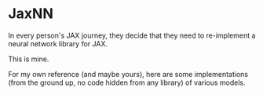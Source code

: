 # JaxNN

In every person's JAX journey, they decide that they need to re-implement a neural network library for JAX.

This is mine.

For my own reference (and maybe yours), here are some implementations (from the ground up, no code hidden from any library) of various models.

